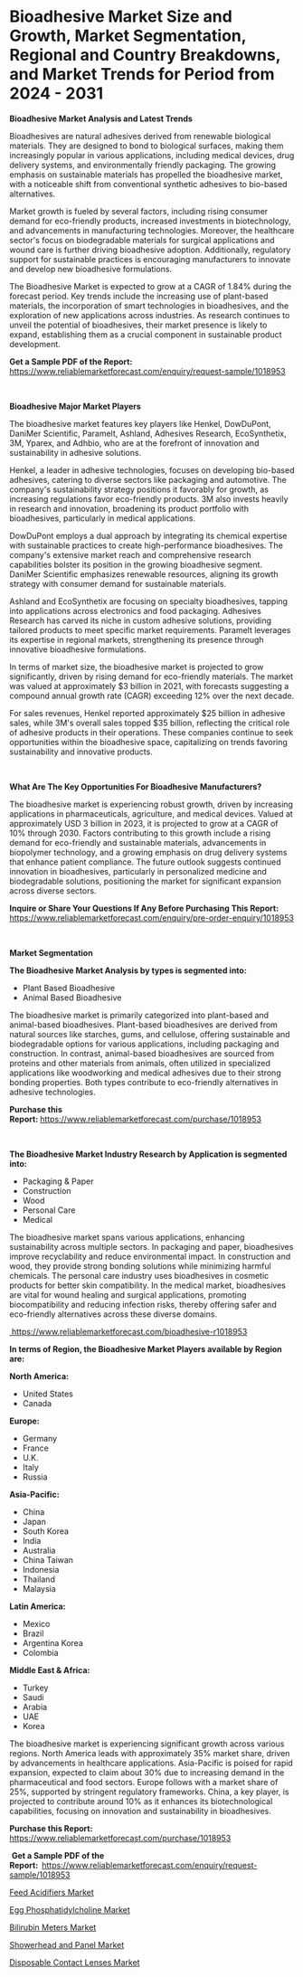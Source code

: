 <p><h1>Bioadhesive Market Size and Growth, Market Segmentation, Regional and Country Breakdowns, and Market Trends for Period from 2024 -  2031</h1></p><p><strong>Bioadhesive Market Analysis and Latest Trends</strong></p>
<p><p>Bioadhesives are natural adhesives derived from renewable biological materials. They are designed to bond to biological surfaces, making them increasingly popular in various applications, including medical devices, drug delivery systems, and environmentally friendly packaging. The growing emphasis on sustainable materials has propelled the bioadhesive market, with a noticeable shift from conventional synthetic adhesives to bio-based alternatives.</p><p>Market growth is fueled by several factors, including rising consumer demand for eco-friendly products, increased investments in biotechnology, and advancements in manufacturing technologies. Moreover, the healthcare sector's focus on biodegradable materials for surgical applications and wound care is further driving bioadhesive adoption. Additionally, regulatory support for sustainable practices is encouraging manufacturers to innovate and develop new bioadhesive formulations.</p><p>The Bioadhesive Market is expected to grow at a CAGR of 1.84% during the forecast period. Key trends include the increasing use of plant-based materials, the incorporation of smart technologies in bioadhesives, and the exploration of new applications across industries. As research continues to unveil the potential of bioadhesives, their market presence is likely to expand, establishing them as a crucial component in sustainable product development.</p></p>
<p><strong>Get a Sample PDF of the Report:&nbsp;</strong> <a href="https://www.reliablemarketforecast.com/enquiry/request-sample/1018953?utm_campaign=1140&utm_medium=2&utm_source=Github&utm_content=ia&utm_term=06112024&utm_id=bioadhesive">https://www.reliablemarketforecast.com/enquiry/request-sample/1018953</a></p>
<p>&nbsp;</p>
<p><strong>Bioadhesive Major Market Players</strong></p>
<p><p>The bioadhesive market features key players like Henkel, DowDuPont, DaniMer Scientific, Paramelt, Ashland, Adhesives Research, EcoSynthetix, 3M, Yparex, and Adhbio, who are at the forefront of innovation and sustainability in adhesive solutions.</p><p>Henkel, a leader in adhesive technologies, focuses on developing bio-based adhesives, catering to diverse sectors like packaging and automotive. The company's sustainability strategy positions it favorably for growth, as increasing regulations favor eco-friendly products. 3M also invests heavily in research and innovation, broadening its product portfolio with bioadhesives, particularly in medical applications. </p><p>DowDuPont employs a dual approach by integrating its chemical expertise with sustainable practices to create high-performance bioadhesives. The company's extensive market reach and comprehensive research capabilities bolster its position in the growing bioadhesive segment. DaniMer Scientific emphasizes renewable resources, aligning its growth strategy with consumer demand for sustainable materials. </p><p>Ashland and EcoSynthetix are focusing on specialty bioadhesives, tapping into applications across electronics and food packaging. Adhesives Research has carved its niche in custom adhesive solutions, providing tailored products to meet specific market requirements. Paramelt leverages its expertise in regional markets, strengthening its presence through innovative bioadhesive formulations.</p><p>In terms of market size, the bioadhesive market is projected to grow significantly, driven by rising demand for eco-friendly materials. The market was valued at approximately $3 billion in 2021, with forecasts suggesting a compound annual growth rate (CAGR) exceeding 12% over the next decade.</p><p>For sales revenues, Henkel reported approximately $25 billion in adhesive sales, while 3M's overall sales topped $35 billion, reflecting the critical role of adhesive products in their operations. These companies continue to seek opportunities within the bioadhesive space, capitalizing on trends favoring sustainability and innovative products.</p></p>
<p>&nbsp;</p>
<p><strong>What Are The Key Opportunities For Bioadhesive Manufacturers?</strong></p>
<p><p>The bioadhesive market is experiencing robust growth, driven by increasing applications in pharmaceuticals, agriculture, and medical devices. Valued at approximately USD 3 billion in 2023, it is projected to grow at a CAGR of 10% through 2030. Factors contributing to this growth include a rising demand for eco-friendly and sustainable materials, advancements in biopolymer technology, and a growing emphasis on drug delivery systems that enhance patient compliance. The future outlook suggests continued innovation in bioadhesives, particularly in personalized medicine and biodegradable solutions, positioning the market for significant expansion across diverse sectors.</p></p>
<p><strong>Inquire or Share Your Questions If Any Before Purchasing This Report:</strong> <a href="https://www.reliablemarketforecast.com/enquiry/pre-order-enquiry/1018953?utm_campaign=1140&utm_medium=2&utm_source=Github&utm_content=ia&utm_term=06112024&utm_id=bioadhesive">https://www.reliablemarketforecast.com/enquiry/pre-order-enquiry/1018953</a></p>
<p>&nbsp;</p>
<p><strong>Market Segmentation</strong></p>
<p><strong>The Bioadhesive Market Analysis by types is segmented into:</strong></p>
<p><ul><li>Plant Based Bioadhesive</li><li>Animal Based Bioadhesive</li></ul></p>
<p><p>The bioadhesive market is primarily categorized into plant-based and animal-based bioadhesives. Plant-based bioadhesives are derived from natural sources like starches, gums, and cellulose, offering sustainable and biodegradable options for various applications, including packaging and construction. In contrast, animal-based bioadhesives are sourced from proteins and other materials from animals, often utilized in specialized applications like woodworking and medical adhesives due to their strong bonding properties. Both types contribute to eco-friendly alternatives in adhesive technologies.</p></p>
<p><strong>Purchase this Report:&nbsp;</strong><a href="https://www.reliablemarketforecast.com/purchase/1018953?utm_campaign=1140&utm_medium=2&utm_source=Github&utm_content=ia&utm_term=06112024&utm_id=bioadhesive">https://www.reliablemarketforecast.com/purchase/1018953</a></p>
<p>&nbsp;</p>
<p><strong>The Bioadhesive Market Industry Research by Application is segmented into:</strong></p>
<p><ul><li>Packaging & Paper</li><li>Construction</li><li>Wood</li><li>Personal Care</li><li>Medical</li></ul></p>
<p><p>The bioadhesive market spans various applications, enhancing sustainability across multiple sectors. In packaging and paper, bioadhesives improve recyclability and reduce environmental impact. In construction and wood, they provide strong bonding solutions while minimizing harmful chemicals. The personal care industry uses bioadhesives in cosmetic products for better skin compatibility. In the medical market, bioadhesives are vital for wound healing and surgical applications, promoting biocompatibility and reducing infection risks, thereby offering safer and eco-friendly alternatives across these diverse domains.</p></p>
<p><a href="https://www.reliablemarketforecast.com/bioadhesive-r1018953?utm_campaign=1140&utm_medium=2&utm_source=Github&utm_content=ia&utm_term=06112024&utm_id=bioadhesive">&nbsp;https://www.reliablemarketforecast.com/bioadhesive-r1018953</a></p>
<p><strong>In terms of Region, the Bioadhesive Market Players available by Region are:</strong></p>
<p>
    <p> <strong> North America: </strong>
        <ul>
            <li>United States</li>
            <li>Canada</li>
        </ul>
        </p> 
    <p> <strong> Europe: </strong>
        <ul>
            <li>Germany</li>
            <li>France</li>
            <li>U.K.</li>
            <li>Italy</li>
            <li>Russia</li>
        </ul>
        </p> 
    <p> <strong> Asia-Pacific: </strong>
        <ul>
            <li>China</li>
            <li>Japan</li>
            <li>South Korea</li>
            <li>India</li>
            <li>Australia</li>
            <li>China Taiwan</li>
            <li>Indonesia</li>
            <li>Thailand</li>
            <li>Malaysia</li>
        </ul>
        </p> 
    <p> <strong> Latin America: </strong>
        <ul>
            <li>Mexico</li>
            <li>Brazil</li>
            <li>Argentina Korea</li>
            <li>Colombia</li>
        </ul>
        </p> 
    <p> <strong> Middle East & Africa: </strong>
        <ul>
            <li>Turkey</li>
            <li>Saudi</li>
            <li>Arabia</li>
            <li>UAE</li>
            <li>Korea</li>
        </ul>
    </p>
    </p>
<p><p>The bioadhesive market is experiencing significant growth across various regions. North America leads with approximately 35% market share, driven by advancements in healthcare applications. Asia-Pacific is poised for rapid expansion, expected to claim about 30% due to increasing demand in the pharmaceutical and food sectors. Europe follows with a market share of 25%, supported by stringent regulatory frameworks. China, a key player, is projected to contribute around 10% as it enhances its biotechnological capabilities, focusing on innovation and sustainability in bioadhesives.</p></p>
<p><strong>Purchase this Report: </strong><a href="https://www.reliablemarketforecast.com/purchase/1018953?utm_campaign=1140&utm_medium=2&utm_source=Github&utm_content=ia&utm_term=06112024&utm_id=bioadhesive">https://www.reliablemarketforecast.com/purchase/1018953</a></p>
<p>&nbsp;<strong>Get a Sample PDF of the Report:&nbsp;&nbsp;</strong><a href="https://www.reliablemarketforecast.com/enquiry/request-sample/1018953?utm_campaign=1140&utm_medium=2&utm_source=Github&utm_content=ia&utm_term=06112024&utm_id=bioadhesive">https://www.reliablemarketforecast.com/enquiry/request-sample/1018953</a></p>
<p><strong></strong></p>
<p><p><a href="https://github.com/rieuydbalon3b/Market-Research-Report-List-1/blob/main/feed-acidifiers-market.md?utm_campaign=1140&utm_medium=2&utm_source=Github&utm_content=ia&utm_term=06112024&utm_id=bioadhesive">Feed Acidifiers Market</a></p><p><a href="https://github.com/cairotmbrowne3cq/Market-Research-Report-List-1/blob/main/egg-phosphatidylcholine-market.md?utm_campaign=1140&utm_medium=2&utm_source=Github&utm_content=ia&utm_term=06112024&utm_id=bioadhesive">Egg Phosphatidylcholine Market</a></p><p><a href="https://issuu.com/reportprime-2/docs/bilirubin-meters-market-size-2030.p_fe12532385de16?utm_campaign=1140&utm_medium=2&utm_source=Github&utm_content=ia&utm_term=06112024&utm_id=bioadhesive">Bilirubin Meters Market</a></p><p><a href="https://www.linkedin.com/pulse/showerhead-panel-market-segmentation-applications-types-qhw8e?utm_campaign=1140&utm_medium=2&utm_source=Github&utm_content=ia&utm_term=06112024&utm_id=bioadhesive">Showerhead and Panel Market</a></p><p><a href="https://issuu.com/reportprime-2/docs/disposable-contact-lenses-market-si_e87884bd944188?utm_campaign=1140&utm_medium=2&utm_source=Github&utm_content=ia&utm_term=06112024&utm_id=bioadhesive">Disposable Contact Lenses Market</a></p></p>